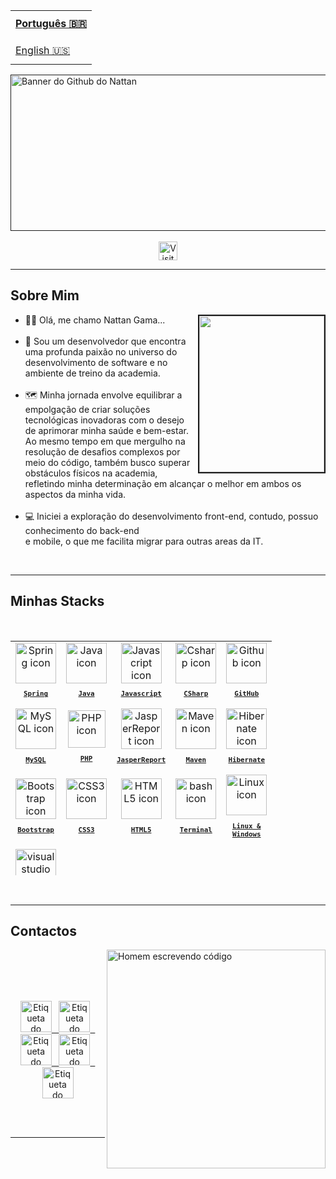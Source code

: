 <table align="left">
  <tr>
    <td height="43px">
      <b>
        <a href="README.md">Português 🇧🇷</a>
      </b>
    </td>
  </tr>
  <tr>
    <td height="43px">
      <a href="Readme-en.md">English 🇺🇸</a>
    </td>
  </tr>
</table>
<hr/>

<a href="" alt="Repositório do Banner Nattan">
  <img align="center" width="1000px" height="250px" alt="Banner do Github do Nattan" src="https://i.pinimg.com/originals/82/4b/87/824b877bf4c731e3fcc13a8881c3e982.jpg" />
</a>
<br/><br/>
<div align="center">
  <img src="https://visitor-badge.feriirawann.repl.co/?username=nattan&repo=nattan&style=for-the-badge&label=Visitantes&logo=OpenTelemetry&color=527BBF&contentType=svg" alt="Visitas do Perfil no Github do Nattan" height="30px" />
</div>
<hr/>

<a align="center" src="" width="100%" alt="Sobre Mim"><h2>Sobre Mim</h2> </a>
<img align="right" src="https://camo.githubusercontent.com/484de09f77d50fb888034e38a5ed115de5a2f9f81b94af44017e339809567b6e/68747470733a2f2f7777772e696d6167656e73616e696d616461732e636f6d2f646174612f6d656469612f35362f636f6d70757461646f722d696d6167656d2d616e696d6164612d303030342e676966" border="2" width="200px" height="250px"/>
<ul>
  <li>👋🏻 Olá, me chamo Nattan Gama...</li>
  <br/>
  <li>💼 Sou um desenvolvedor que encontra uma profunda paixão no universo do desenvolvimento de software e no ambiente de treino da academia.</li> 
  <br/>
  <li>🗺️ Minha jornada envolve equilibrar a empolgação de criar soluções tecnológicas inovadoras com o desejo de aprimorar minha saúde e bem-estar. Ao mesmo tempo em que mergulho na resolução de desafios complexos por meio do código, também busco superar obstáculos físicos na academia, refletindo minha determinação em alcançar o melhor em ambos os aspectos da minha vida.</li>
  <br/>
  <li>💻 Iniciei a exploração do desenvolvimento front-end, contudo, possuo conhecimento do back-end <br/> e mobile, o que me facilita migrar para outras areas da IT.</li>
</ul>
<br/>
<hr/>

<a align="center" width="100%" alt="Título da seção Minha Stack"><h2>Minhas Stacks</h2> </a>
<table align="center" height="375px">
<br/>
  
  <!--Stacks-->
  <tr>
    <td align="center">
      <a href="https://www.svgrepo.com/show/354380/spring-icon.svg">
        <img src="https://img.icons8.com/?size=512&id=90519&format=png" width="65px" alt="Spring icon"/><br/>
        <sub>
          <b>
            <pre>Spring</pre>
          </b>
        </sub>
      </a>
    </td>
    <td align="center">
      <a href="https://www.java.com/pt-BR/">
        <img src="https://cdn.icon-icons.com/icons2/159/PNG/256/java_22523.png" width="65px" alt="Java icon"/>
        <br/>
        <sub>
          <b>
            <pre>Java</pre>
          </b>
        </sub>
      </a>
    </td>
    <td align="center">
      <a href="https://developer.mozilla.org/en-US/docs/Web/JavaScript/">
        <img src="https://skillicons.dev/icons?i=js" width="65px" alt="Javascript icon"/><br/>
        <sub>
          <b>
            <pre>Javascript</pre>
          </b>
        </sub>
      </a>
    </td>
    <td align="center">
      <a href="https://learn.microsoft.com/en-us/dotnet/csharp/">
      <img src="https://www.macformazione.com/wp-content/uploads/2022/04/Corso-Programmazione-C-Sharp.webp" width="65px" alt="Csharp icon"/>
      <br/>
      <sub>
        <b>
          <pre>CSharp</pre>
        </b>
      </sub>
      </a>
    </td>
    <td align="center">
      <a href="https://github.com/">
        <img src="https://skillicons.dev/icons?i=github" width="65px" alt="Github icon"/><br/>
        <sub>
          <b>
            <pre>GitHub</pre>
          </b>
        </sub>
      </a>
    </td>
  </tr>
    <tr>
    <td align="center">
      <a href="https://www.mysql.com/">
        <img src="https://icon-library.com/images/mysql-icon/mysql-icon-3.jpg" width="65px" alt="MySQL icon"/><br/>
        <sub>
          <b>
            <pre>MySQL</pre>
          </b>
        </sub>
      </a>
    </td>
    <td align="center">
      <a href="https://www.php.net/manual/en/tutorial.firstpage.php">
        <img src="https://ftp.ntu.edu.tw/pub/php/favicon-196x196.png" width="60px" alt="PHP icon"/><br/>
        <sub>
          <b>
            <pre>PHP</pre>
          </b>
        </sub>
      </a>
    </td>
    <td align="center">
      <a href="https://community.jaspersoft.com/">
        <img src="https://iili.io/Hb3m3gt.png" width="65px" alt="JasperReport icon"/><br/>
        <sub>
          <b>
            <pre>JasperReport</pre>
          </b>
        </sub>
      </a>
    </td>
    <td align="center">
      <a href="https://maven.apache.org/">
        <img src="https://i.postimg.cc/zBpZRN9K/rounded-in-photoretrica-1.png"-photoretrica.png" width="65px" alt="Maven icon"/><br/>
        <sub>
          <b>
            <pre>Maven</pre>
          </b>
        </sub>
      </a>
    </td>
    <td align="center">
      <a href="https://hibernate.org/">
        <img src="https://i.postimg.cc/xT1HmPbz/rounded-in-photoretrica.png" width="65px" alt="Hibernate icon"/><br/>
        <sub>
          <b>
            <pre>Hibernate</pre>
          </b>
        </sub>
      </a>
    </td>
  </tr>
  <tr>
    <td align="center">
      <a href="https://getbootstrap.com/">
      <img src="https://skillicons.dev/icons?i=bootstrap" width="65px" alt="Bootstrap icon"/><br/>
      <sub>
        <b>
          <pre>Bootstrap</pre>
        </b>
      </sub>
      </a>
    </td>
    <td align="center">
      <a href="https://developer.mozilla.org/en-US/docs/Web/CSS/">
        <img src="https://skillicons.dev/icons?i=css" width="65px" alt="CSS3 icon"/><br/>
        <sub>
          <b>
            <pre>CSS3</pre>
          </b>
        </sub>
      </a>
    </td>
    <td align="center">
      <a href="https://developer.mozilla.org/en-US/docs/Web/HTML/">
        <img src="https://skillicons.dev/icons?i=html" width="65px" alt="HTML5 icon"/><br/>
        <sub>
          <b>
            <pre>HTML5</pre>
          </b>
        </sub>
      </a>
    </td>
    <td align="center">
      <a href="https://ohmyz.sh/">
        <img src="https://skillicons.dev/icons?i=bash" width="65px" alt="bash icon"/><br/>
        <sub>
          <b>
            <pre>Terminal</pre>
          </b>
        </sub>
      </a>
    </td>
    <td align="center">
      <a href="https://pop.system76.com/">
        <img src="https://skillicons.dev/icons?i=linux" width="65px" alt="Linux icon"/><br/>
        <sub>
          <b>
            <pre>Linux &<br>Windows</pre>
          </b>
        </sub>
      </a>
    </td>
    </tr>
    <td align="center">
      <a href="https://code.visualstudio.com/">
        <img src="https://skillicons.dev/icons?i=vscode" width="65px" alt="visual studio code icon"/><br/>
        <sub>
          <b>
            <pre>VSCode</pre>
          </b>
        </sub>
      </a>
    </td>
</table>
<br/>
<hr/>
<h2>Contactos</h2></a>
<img align="right" width="350px" src="https://im4.ezgif.com/tmp/ezgif-4-21116158da.gif" alt="Homem escrevendo código"/>
<br/><br/><br/><br/>
<p align="center">
  <a href="mailto:gamanattan@gmail.com" target="_blank">
    <img src="https://static.vecteezy.com/system/resources/previews/016/716/465/large_2x/gmail-icon-free-png.png" alt="Etiqueta do Gmail" height="50px" />
    &nbsp;
  </a>
  <a href="https://www.linkedin.com/in/nattangama/" target="_blank">
    <img src="https://cdn-icons-png.flaticon.com/128/1377/1377213.png" alt="Etiqueta do Linkedin" height="50px" />
    &nbsp;
  </a>
  <a href="https://nattangama.github.io/Portfolio-Dev/" target="_blank">
    <img src="https://cdn-icons-png.flaticon.com/128/1454/1454827.png" alt="Etiqueta do Portfolio" height="50px" />
    &nbsp;
  </a>
  <a href="" target="_blank">
    <a href="https://api.whatsapp.com/send/?phone=351932493721" target="_blank">
    <img src="https://cdn-icons-png.flaticon.com/128/3670/3670051.png" alt="Etiqueta do WhatsApp" height="50px"/>
    &nbsp;
  </a>
    <a href="https://discord.com/channels/@nattangama" target="_blank">
  <img src="https://cdn-icons-png.flaticon.com/128/3670/3670157.png" alt="Etiqueta do Discord" height="50px"/>

</p>
<br/><br/>
<hr/>
<!--
<a align="center" src="" alt="Título da seção Projetos"><h2>Projetos</h2></a>
<table height="405px" align="center">
  <tr>
    <td>
    <a href="" target="_blank">
    </a>
    </td>
  </tr>
  <br/>
  <tr>
    <td>
    <a href="https://github.com/Luk4x/iManager" target="_blank">
      <img align="center" src="https://luk4x-github-readme-stats.vercel.app/api/pin?username=Luk4x&repo=iManager&theme=tokyonight&hide_border=true&show_icons=true&cache_seconds=14400"/>
    </a>
    </td>
  </tr>
  <tr>
    <td>
    <a href="https://github.com/Luk4x/gencard" target="_blank">
      <img align="center" src="https://luk4x-github-readme-stats.vercel.app/api/pin?username=Luk4x&repo=gencard&theme=tokyonight&hide_border=true&show_icons=true&cache_seconds=14400"/>
  </a>
    </td>
  </tr>
  <tr>
    <td>
    <a href="https://github.com/Luk4x/login-flux" target="_blank">
      <img align="center" src="https://luk4x-github-readme-stats.vercel.app/api/pin?username=Luk4x&repo=login-flux&theme=tokyonight&hide_border=true&show_icons=true&cache_seconds=14400"/>
  </a>
    </td>
  </tr>
  <tr>
    <td>
    <a href="https://github.com/Luk4x/dev-burger-order-log-interface" target="_blank">
      <img align="center" src="https://luk4x-github-readme-stats.vercel.app/api/pin?username=Luk4x&repo=dev-burger-order-log-interface&theme=tokyonight&hide_border=true&show_icons=true&cache_seconds=14400"/>
  </a>
    </td>
  </tr>
  <tr>
    <td>
     <a href="https://github.com/Luk4x/viaCEP-API" target="_blank">
      <img align="center" src="https://luk4x-github-readme-stats.vercel.app/api/pin?username=Luk4x&repo=viaCEP-API&theme=tokyonight&hide_border=true&show_icons=true&cache_seconds=14400">
    </a>
    </td>
  </tr>
  <tr>
    <td>
    <a href="https://github.com/Luk4x/copa-mobile" target="_blank">
      <img align="center" src="https://luk4x-github-readme-stats.vercel.app/api/pin?username=Luk4x&repo=copa-mobile&theme=tokyonight&hide_border=true&show_icons=true&cache_seconds=14400"/>
    </a>
    </td>
  </tr>
  <tr>
    <td>
    <a href="https://github.com/Luk4x/devClub-convert-money" target="_blank">
      <img align="center" src="https://luk4x-github-readme-stats.vercel.app/api/pin?username=Luk4x&repo=devClub-convert-money&theme=tokyonight&hide_border=true&show_icons=true&cache_seconds=14400"/>
    </a>
    </td>
  </tr>
  <tr>
    <td>
    <a href="https://github.com/Luk4x/user-register-interface" target="_blank">
      <img align="center" src="https://luk4x-github-readme-stats.vercel.app/api/pin?username=Luk4x&repo=user-register-interface&theme=tokyonight&hide_border=true&show_icons=true&cache_seconds=14400"/>
    </a>
    </td>
  </tr>
  <tr>
    <td>
    <a href="https://github.com/Luk4x/playstation-store" target="_blank">
      <img align="center" src="https://luk4x-github-readme-stats.vercel.app/api/pin?username=Luk4x&repo=playstation-store&theme=tokyonight&hide_border=true&show_icons=true&cache_seconds=14400"/>
    </a>
    </td>
  </tr>
  <tr>
    <td>
    <a href="https://github.com/Luk4x/project-collor" target="_blank">
      <img align="center" src="https://luk4x-github-readme-stats.vercel.app/api/pin?username=Luk4x&repo=project-collor&theme=tokyonight&hide_border=true&show_icons=true&cache_seconds=14400"/>
    </a>
    </td>
  </tr>
  <tr>
    <td>
    <a href="https://github.com/Luk4x/copa-web" target="_blank">
      <img align="center" src="https://luk4x-github-readme-stats.vercel.app/api/pin?username=Luk4x&repo=copa-web&theme=tokyonight&hide_border=true&show_icons=true&cache_seconds=14400"/>
    </a>
    </td>
  </tr>
  <tr>
    <td>
    <a href="https://github.com/Luk4x/dev-burger-order-log-API" target="_blank">
      <img align="center" src="https://luk4x-github-readme-stats.vercel.app/api/pin?username=Luk4x&repo=dev-burger-order-log-API&theme=tokyonight&hide_border=true&show_icons=true&cache_seconds=14400"/>
    </a>
    </td>
  </tr>
  <tr>
    <td>
    <a href="https://github.com/Luk4x/projeto-calculadora" target="_blank">
      <img align="center" src="https://luk4x-github-readme-stats.vercel.app/api/pin?username=Luk4x&repo=projeto-calculadora&theme=tokyonight&hide_border=true&show_icons=true&cache_seconds=14400"/>
    </a>
    </td>
  </tr>
  <tr>
    <td>
    <a href="https://github.com/Luk4x/user-register-API" target="_blank">
      <img align="center" src="https://luk4x-github-readme-stats.vercel.app/api/pin?username=Luk4x&repo=user-register-API&theme=tokyonight&hide_border=true&show_icons=true&cache_seconds=14400"/>
    </a>
    </td>
  </tr>
  <tr>
    <td>
    <a href="https://github.com/Luk4x/MissProg5d" target="_blank">
      <img align="center" src="https://luk4x-github-readme-stats.vercel.app/api/pin?username=Luk4x&repo=MissProg5d&theme=tokyonight&hide_border=true&show_icons=true&cache_seconds=14400"/>
    </a>
    </td>
  </tr>
  <tr>
    <td>
    <a href="https://github.com/Luk4x/copa-server" target="_blank">
      <img align="center" src="https://luk4x-github-readme-stats.vercel.app/api/pin?username=Luk4x&repo=copa-server&theme=tokyonight&hide_border=true&show_icons=true&cache_seconds=14400"/>
    </a>
    </td>
  </tr>
  <tr>
    <td>
    <a href="https://github.com/Luk4x/netflix-start-page-clone" target="_blank">
      <img align="center" src="https://luk4x-github-readme-stats.vercel.app/api/pin?username=Luk4x&repo=netflix-start-page-clone&theme=tokyonight&hide_border=true&show_icons=true&cache_seconds=14400"/>
    </a>
    </td>
  </tr>
  <tr>
    <td>
    <a href="https://github.com/Luk4x/nlw-Heat-Origin-" target="_blank">
      <img align="center" src="https://luk4x-github-readme-stats.vercel.app/api/pin?username=Luk4x&repo=nlw-Heat-Origin-&theme=tokyonight&hide_border=true&show_icons=true&cache_seconds=14400"/>
    </a>
    </td>
  </tr>
  <tr>
    <td>
    <a href="https://github.com/Luk4x/projeto-formulario-de-contato" target="_blank">
      <img align="center" src="https://luk4x-github-readme-stats.vercel.app/api/pin?username=Luk4x&repo=projeto-formulario-de-contato&theme=tokyonight&hide_border=true&show_icons=true&cache_seconds=14400"/>
    </a>
    </td>
  </tr>
  <tr>
    <td>
    <a href="https://github.com/Luk4x/projeto-mobile-template-login-singup" target="_blank">
      <img align="center" src="https://luk4x-github-readme-stats.vercel.app/api/pin?username=Luk4x&repo=projeto-mobile-template-login-singup&theme=tokyonight&hide_border=true&show_icons=true&cache_seconds=14400"/>
    </a>
    </td>
  </tr>
  <tr>
    <td>
    <a href="https://github.com/Luk4x/DevClub-project-YogaApp" target="_blank">
      <img align="center" src="https://luk4x-github-readme-stats.vercel.app/api/pin?username=Luk4x&repo=DevClub-project-YogaApp&theme=tokyonight&hide_border=true&show_icons=true&cache_seconds=14400"/>
    </a>
    </td>
  </tr>
</table>
<br/><br/><br/><br/>
<hr/>

<a align="center" src="./components/titles/pt/activity.png" width="100%" alt="Título da seção Atividade"><h2>Atividades</h2></a>
<img align="center" src="https://github-readme-activity-graph.vercel.app/graph?username=Luk4x&theme=tokyo-night&hide_border=true&show_icons=true&custom_title=Grafico%20de%20Contribuicao" />
<img align="left" height="415px" src="https://luk4x-github-readme-stats.vercel.app/api/top-langs?username=Luk4x&langs_count=8&theme=tokyonight&hide_border=true&custom_title=Top%20Linguagens&cache_seconds=14400" />
<div align="right">
  <img height="203px" src="https://luk4x-github-readme-stats.vercel.app/api?username=Luk4x&theme=tokyonight&hide_border=true&show_icons=true&include_all_commits=true&count_private=true&custom_title=Status%20do%20Github&cache_seconds=14400" />
  <img height="203px" src="https://streak-stats.demolab.com?user=Luk4x&theme=tokyonight&hide_border=true" />
</div>
<br/>
<div align="center">
  <img src="https://luk4x-github-readme-stats.vercel.app/api/wakatime?username=Luk4x&langs_count=8&theme=tokyonight&hide_border=true&custom_title=Tempo%20Codando&range=all_time&cache_seconds=14400"/>
</div>














